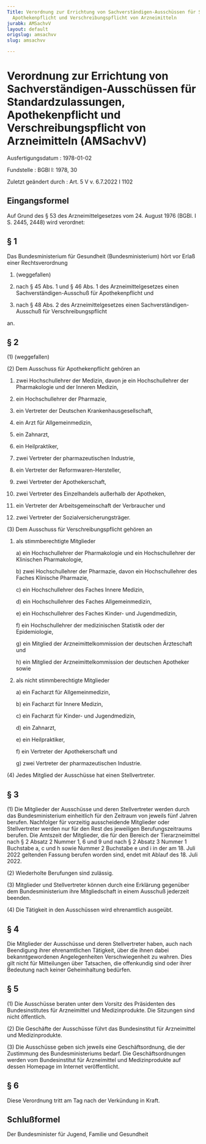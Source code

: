 ```yaml
---
Title: Verordnung zur Errichtung von Sachverständigen-Ausschüssen für Standardzulassungen,
  Apothekenpflicht und Verschreibungspflicht von Arzneimitteln
jurabk: AMSachvV
layout: default
origslug: amsachvv
slug: amsachvv

---
```


# Verordnung zur Errichtung von Sachverständigen-Ausschüssen für Standardzulassungen, Apothekenpflicht und Verschreibungspflicht von Arzneimitteln (AMSachvV)

Ausfertigungsdatum
:   1978-01-02

Fundstelle
:   BGBl I: 1978, 30

Zuletzt geändert durch
:   Art. 5 V v. 6.7.2022 I 1102


## Eingangsformel

Auf Grund des § 53 des Arzneimittelgesetzes vom 24. August 1976 (BGBl. I S. 2445, 2448) wird verordnet:


## § 1

Das Bundesministerium für Gesundheit (Bundesministerium) hört vor Erlaß einer Rechtsverordnung

1.  (weggefallen)


2.  nach § 45 Abs. 1 und § 46 Abs. 1 des Arzneimittelgesetzes einen Sachverständigen-Ausschuß für Apothekenpflicht und


3.  nach § 48 Abs. 2 des Arzneimittelgesetzes einen Sachverständigen-Ausschuß für Verschreibungspflicht



an.


## § 2

(1) (weggefallen)

(2) Dem Ausschuss für Apothekenpflicht gehören an

1.  zwei Hochschullehrer der Medizin, davon je ein Hochschullehrer der Pharmakologie und der Inneren Medizin,


2.  ein Hochschullehrer der Pharmazie,


3.  ein Vertreter der Deutschen Krankenhausgesellschaft,


4.  ein Arzt für Allgemeinmedizin,


5.  ein Zahnarzt,


6.  ein Heilpraktiker,


7.  zwei Vertreter der pharmazeutischen Industrie,


8.  ein Vertreter der Reformwaren-Hersteller,


9.  zwei Vertreter der Apothekerschaft,


10. zwei Vertreter des Einzelhandels außerhalb der Apotheken,


11. ein Vertreter der Arbeitsgemeinschaft der Verbraucher und


12. zwei Vertreter der Sozialversicherungsträger.




(3) Dem Ausschuss für Verschreibungspflicht gehören an

1.  als stimmberechtigte Mitglieder

    a)  ein Hochschullehrer der Pharmakologie und ein Hochschullehrer der Klinischen Pharmakologie,


    b)  zwei Hochschullehrer der Pharmazie, davon ein Hochschullehrer des Faches Klinische Pharmazie,


    c)  ein Hochschullehrer des Faches Innere Medizin,


    d)  ein Hochschullehrer des Faches Allgemeinmedizin,


    e)  ein Hochschullehrer des Faches Kinder- und Jugendmedizin,


    f)  ein Hochschullehrer der medizinischen Statistik oder der Epidemiologie,


    g)  ein Mitglied der Arzneimittelkommission der deutschen Ärzteschaft und


    h)  ein Mitglied der Arzneimittelkommission der deutschen Apotheker sowie





2.  als nicht stimmberechtigte Mitglieder

    a)  ein Facharzt für Allgemeinmedizin,


    b)  ein Facharzt für Innere Medizin,


    c)  ein Facharzt für Kinder- und Jugendmedizin,


    d)  ein Zahnarzt,


    e)  ein Heilpraktiker,


    f)  ein Vertreter der Apothekerschaft und


    g)  zwei Vertreter der pharmazeutischen Industrie.







(4) Jedes Mitglied der Ausschüsse hat einen Stellvertreter.


## § 3

(1) Die Mitglieder der Ausschüsse und deren Stellvertreter werden durch das Bundesministerium einheitlich für den Zeitraum von jeweils fünf Jahren berufen. Nachfolger für vorzeitig ausscheidende Mitglieder oder Stellvertreter werden nur für den Rest des jeweiligen Berufungszeitraums berufen. Die Amtszeit der Mitglieder, die für den Bereich der Tierarzneimittel nach § 2 Absatz 2 Nummer 1, 6 und 9 und nach § 2 Absatz 3 Nummer 1 Buchstabe a, c und h sowie Nummer 2 Buchstabe e und i in der am 18. Juli 2022 geltenden Fassung berufen worden sind, endet mit Ablauf des 18. Juli 2022.

(2) Wiederholte Berufungen sind zulässig.

(3) Mitglieder und Stellvertreter können durch eine Erklärung gegenüber dem Bundesministerium ihre Mitgliedschaft in einem Ausschuß jederzeit beenden.

(4) Die Tätigkeit in den Ausschüssen wird ehrenamtlich ausgeübt.


## § 4

Die Mitglieder der Ausschüsse und deren Stellvertreter haben, auch nach Beendigung ihrer ehrenamtlichen Tätigkeit, über die ihnen dabei bekanntgewordenen Angelegenheiten Verschwiegenheit zu wahren. Dies gilt nicht für Mitteilungen über Tatsachen, die offenkundig sind oder ihrer Bedeutung nach keiner Geheimhaltung bedürfen.


## § 5

(1) Die Ausschüsse beraten unter dem Vorsitz des Präsidenten des Bundesinstitutes für Arzneimittel und Medizinprodukte. Die Sitzungen sind nicht öffentlich.

(2) Die Geschäfte der Ausschüsse führt das Bundesinstitut für Arzneimittel und Medizinprodukte.

(3) Die Ausschüsse geben sich jeweils eine Geschäftsordnung, die der Zustimmung des Bundesministeriums bedarf. Die Geschäftsordnungen werden vom Bundesinstitut für Arzneimittel und Medizinprodukte auf dessen Homepage im Internet veröffentlicht.


## § 6

Diese Verordnung tritt am Tag nach der Verkündung in Kraft.


## Schlußformel

Der Bundesminister für Jugend, Familie und Gesundheit

